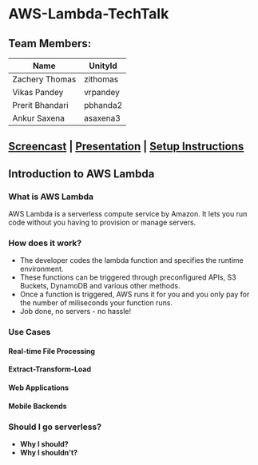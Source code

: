 # AWS-Lambda-TechTalk

## Team Members:
| Name | UnityId |
|---------------------|-------|
| Zachery Thomas | zithomas | 
| Vikas Pandey | vrpandey | 
| Prerit Bhandari | pbhanda2 |
| Ankur Saxena | asaxena3 | 

## [Screencast](https://youtu.be/j4rjmO48iKY) | [Presentation](https://docs.google.com/presentation/d/1TZOdpt8iu-oLkwhWfXZ2b0opiImOty70rzY3eKUz14g/edit?usp=sharing) | [Setup Instructions](https://github.com/AnkurSaxena135/AWS-Lambda-TechTalk/blob/master/src/README.md)

## Introduction to AWS Lambda
### What is AWS Lambda
AWS Lambda is a serverless compute service by Amazon. It lets you run code without you having to provision or manage servers. 

### How does it work?
+ The developer codes the lambda function and specifies the runtime environment. 
+ These functions can be triggered through preconfigured APIs, S3 Buckets, DynamoDB and various other methods.
+ Once a function is triggered, AWS runs it for you and you only pay for the number of miliseconds your function runs.
+ Job done, no servers - no hassle!

### Use Cases

#### Real-time File Processing
#### Extract-Transform-Load
#### Web Applications
#### Mobile Backends

### Should I go serverless?
+ **Why I should?**
+ **Why I shouldn't?**


